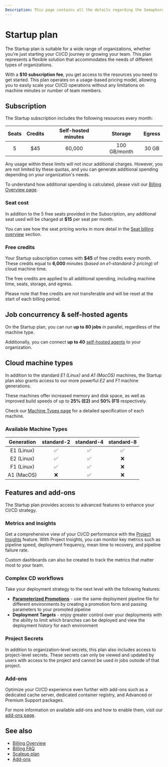 ```yaml
---
Description: This page contains all the details regarding the Semaphore Startup plan, including pricing, available machines, and the features that are included in the plan.
---
```


# Startup plan

The Startup plan is suitable for a wide range of organizations, whether you're just starting your CI/CD journey or growing your team. This plan represents a flexible solution that accommodates the needs of different types of organizations.

With a **$10 subscription fee**, you get access to the resources you need to get started. This plan operates on a usage-based pricing model, allowing you to easily scale your CI/CD operations without any limitations on machine minutes or number of team members.

## Subscription

The Startup subscription includes the following resources every month:

| Seats | Credits | Self-hosted minutes | Storage | Egress |
| :---: | :-----: | :-----------------: | :-----: | :----: |
|   5   |   $45   |       60,000        | 100 GB/month  | 30 GB  |

Any usage within these limits will not incur additional charges. However, you are not limited by these quotas, and you can generate additional spending depending on your organization's needs.

To understand how additional spending is calculated, please visit our [Billing Overview page](/account-management/billing-overview/).

### Seat cost

In addition to the 5 free seats provided in the Subscription, any additional seat used will be charged at **$15** per seat per month.

You can see how the seat pricing works in more detail in the [Seat billing overview](/account-management/billing-overview/#seats) section.

### Free credits

Your Startup subscription comes with **$45** of free credits every month. These credits equal to **6,000** minutes (*based on e1-standard-2 pricing*) of cloud machine time.

The free credits are applied to all additional spending, including machine time, seats, storage, and egress.

Please note that free credits are not transferable and will be reset at the start of each billing period.

## Job concurrency & self-hosted agents

On the Startup plan, you can run **up to 80 jobs** in parallel, regardless of the machine type.

Additionally, you can connect **up to 40** [self-hosted agents](/ci-cd-environment/self-hosted-agents-overview/) to your organization.

## Cloud machine types

In addition to the standard *E1 (Linux)* and *A1 (MacOS)* machines, the Startup plan also grants access to our more powerful *E2* and *F1* machine generations.

These machines offer increased memory and disk space, as well as improved build speeds of up to **25% (E2)** and **50% (F1)** respectively.

Check our [Machine Types page](/ci-cd-environment/machine-types/) for a detailed specification of each machine.

### Available Machine Types

| Generation | standard-2 | standard-4 | standard-8 |
| :--------: | :--------: | :--------: | :--------: |
| E1 (Linux) |     ✅      |     ✅      |     ✅      |
| E2 (Linux) |     ✅      |     ✅      |     ❌      |
| F1 (Linux) |     ✅      |     ✅      |     ❌      |
| A1 (MacOS) |     ❌      |     ✅      |     ❌      |

## Features and add-ons

The Startup plan provides access to advanced features to enhance your CI/CD strategy.

### Metrics and insights

Get a comprehensive view of your CI/CD performance with the [Project Insights](/score/project-insights/) feature. With Project Insights, you can monitor key metrics such as pipeline speed, deployment frequency, mean time to recovery, and pipeline failure rate.

Custom dashboards can also be created to track the metrics that matter most to your team.

### Complex CD workflows

Take your deployment strategy to the next level with the following features:

- **[Parameterized Promotions](/essentials/parameterized-promotions/)** - use the same deployment pipeline file for different environments by creating a promotion form and passing parameters to your promoted pipeline
- **Deployment Targets** - enjoy greater control over your deployments with the ability to limit which branches can be deployed and view the deployment history for each environment

### Project Secrets

In addition to organization-level secrets, this plan also includes access to project-level secrets. These secrets can only be viewed and updated by users with access to the project and cannot be used in jobs outside of that project.

### Add-ons

Optimize your CI/CD experience even further with add-ons such as a dedicated cache server, dedicated container registry, and Advanced or Premium Support packages.

For more information on available add-ons and how to enable them, visit our [add-ons page](/account-management/add-ons/).

## See also

- [Billing Overview](/account-management/billing-overview/)
- [Billing FAQ](/account-management/billing-faq/)
- [Scaleup plan](/account-management/scaleup-plan/)
- [Add-ons](/account-management/add-ons/)
